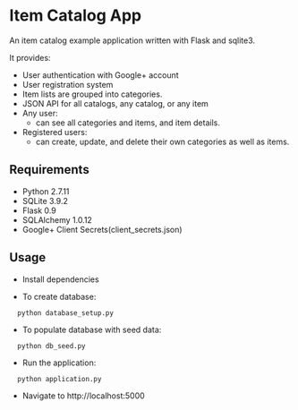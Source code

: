 # Item Catalog App
An item catalog example application written with Flask and sqlite3.

It provides:
* User authentication with Google+ account
* User registration system
* Item lists are grouped into categories.
* JSON API for all catalogs, any catalog, or any item
* Any user:
  * can see all categories and items, and item details.
* Registered users:
  * can create, update, and delete their own categories as well as items.

## Requirements
* Python 2.7.11
* SQLite 3.9.2
* Flask 0.9
* SQLAlchemy 1.0.12
* Google+ Client Secrets(client_secrets.json)

## Usage
* Install dependencies

* To create database:
```
  python database_setup.py
```
* To populate database with seed data:
```
  python db_seed.py
```
* Run the application:
```
  python application.py
```
* Navigate to http://localhost:5000
